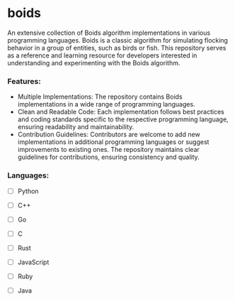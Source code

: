 # boids

An extensive collection of Boids algorithm implementations in various programming languages. Boids is a classic algorithm for simulating flocking behavior in a group of entities, such as birds or fish. This repository serves as a reference and learning resource for developers interested in understanding and experimenting with the Boids algorithm.

### Features:
- Multiple Implementations: The repository contains Boids implementations in a wide range of programming languages.
- Clean and Readable Code: Each implementation follows best practices and coding standards specific to the respective programming language, ensuring readability and maintainability.
- Contribution Guidelines: Contributors are welcome to add new implementations in additional programming languages or suggest improvements to existing ones. The repository maintains clear guidelines for contributions, ensuring consistency and quality.

### Languages:

- [ ]  Python
- [ ] C++
- [ ] Go
- [ ] C
- [ ] Rust
- [ ] JavaScript
- [ ] Ruby
- [ ] Java


